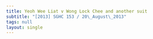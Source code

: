 ```yaml
---
title: Yeoh Wee Liat v Wong Lock Chee and another suit
subtitle: "[2013] SGHC 153 / 20\_August\_2013"
tags: null
layout: single
---
```


